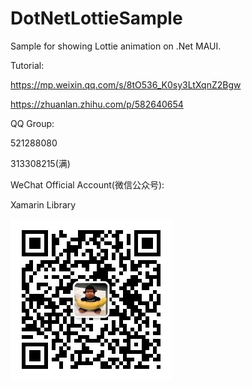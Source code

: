 # DotNetLottieSample
Sample for showing Lottie animation on .Net MAUI.

Tutorial:

https://mp.weixin.qq.com/s/8tO536_K0sy3LtXqnZ2Bgw

https://zhuanlan.zhihu.com/p/582640654


QQ Group:

521288080

313308215(满)

WeChat Official Account(微信公众号):

Xamarin Library

<img src="https://github.com/jingliancui/DotNetFSCalendarSample/blob/main/Images/wechatqrcode.jpg?raw=true"/>
